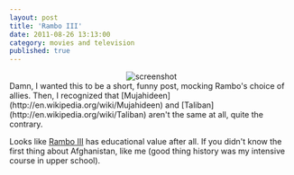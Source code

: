 ```yaml
---
layout: post
title: 'Rambo III'
date: 2011-08-26 13:13:00
category: movies and television
published: true
---
```

<div align="center"><img src="http://blog.timmschoof.com/images/rambo_III.png" align="middle" alt="screenshot"></div>  
Damn, I wanted this to be a short, funny post, mocking Rambo's choice of allies. Then, I recognized that [Mujahideen](http://en.wikipedia.org/wiki/Mujahideen) and [Taliban](http://en.wikipedia.org/wiki/Taliban) aren't the same at all, quite the contrary.

Looks like [Rambo III](http://en.wikipedia.org/wiki/Rambo_III) has educational value after all. If you didn't know the first thing about Afghanistan, like me (good thing history was my intensive course in upper school).

